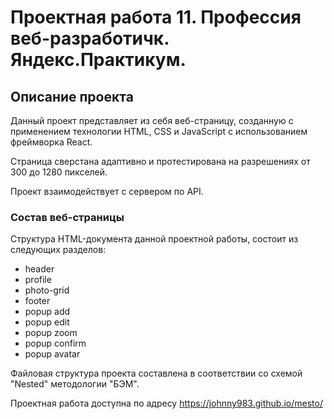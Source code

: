 # Проектная работа 11. Профессия веб-разработичк. Яндекс.Практикум.

## Описание проекта

Данный проект представляет из себя веб-страницу, созданную с применением технологии HTML, CSS и JavaScript с использованием фреймворка React.

Страница сверстана адаптивно и протестирована на разрешениях от 300 до 1280 пикселей.

Проект взаимодействует с сервером по API.

### Состав веб-страницы

Структура HTML-документа данной проектной работы, состоит из следующих разделов:

+ header
+ profile
+ photo-grid
+ footer
+ popup add
+ popup edit
+ popup zoom
+ popup confirm
+ popup avatar

Файловая структура проекта составлена в соответствии со схемой "Nested" методологии "БЭМ".

Проектная работа доступна по адресу https://johnny983.github.io/mesto/
